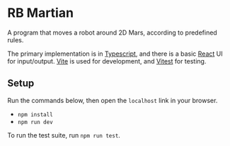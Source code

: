# RB Martian

A program that moves a robot around 2D Mars, according to predefined rules.

The primary implementation is in [Typescript](https://www.typescriptlang.org/), and there is a 
basic [React](https://react.dev/) UI for input/output. [Vite](https://vitejs.dev/guide/) is used for 
development, and [Vitest](https://vitest.dev) for testing. 

## Setup 

Run the commands below, then open the `localhost` link in your browser.
- `npm install`
- `npm run dev`

To run the test suite, run `npm run test`.